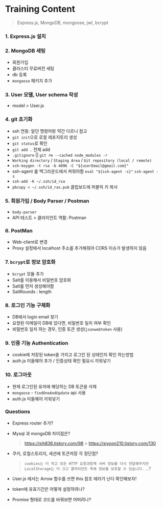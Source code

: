 # Training Content

> Express.js, MongoDB, mongoose, jwt, bcrypt

### 1. Express.js 설치

### 2. MongoDB 세팅

- 회원가입
- 클러스터 무료버전 세팅
- db 등록
- `mongoose` 패키지 추가

### 3. User 모델, User schema 작성

- model > User.js

### 4. git 초기화

- ssh 연동: 알던 명령어랑 약간 다르니 참고
- `git init`으로 로컬 레포지토리 생성
- `git status`로 확인
- `git add .` 전체 add
- `.gitignore` || `git rm --cached node_modules -r`
- `Working directory` / `Staging Area` / `Git repository (local / remote)`
- `ssh-keygen -t rsa -b 4096 -C "${userEmail@gmail.com}"`
- ssh-agent 를 백그라운드에서 켜줘야함 `eval "${ssh-agent -s}"` `ssh-agent -s`
- `ssh-add -K ~/.ssh/id_rsa`
- `pbcopy < ~/.ssh/id_ras.pub` 클립보드에 퍼블릭 키 복사

### 5. 회원가입 / Body Parser / Postman

- `body-parser`
- API 테스트 > 클라이언트 역활: Postman

### 6. PostMan

- Web-client로 변경
- Proxy 설정에서 localhost 주소를 추가해줘야 CORS 이슈가 발생하지 않음

### 7. `bcrypt`로 정보 암호화

- `bcrypt` 모듈 추가
- Salt를 이용해서 비밀번호 암호화
- Salt를 먼저 생성해야함
- SaltRounds : length

### 8. 로그인 기능 구체화

- DB에서 login email 찾기
- 요청된 이메일이 DB에 있다면, 비밀번호 일치 여부 확인
- 비밀번호 일치 하는 경우, 인증 토큰 생성(`jsonwebtoken` 사용)

### 9. 인증 기능 Authentication

- cookie에 저장된 token을 가지고 로그인 된 상태인지 확인 하는방법
- auth.js 미들웨어 추가 / 인증상태 확인 필요시 끼워넣기

### 10. 로그아웃

- 현재 로그인된 유저에 해당하는 DB 토큰을 삭제
- `mongoose` - `findOneAndUpdate` api 사용
- auth.js 미들웨어 끼워넣기

### Questions

- Express router 추가?
- Mysql 과 mongoDB 차이점은?

  > https://sjh836.tistory.com/98 > https://siyoon210.tistory.com/130

- 쿠키, 로컬스토리지, 세션에 토큰저장 각 장단점?

  > `cookies는 더 작고 모든 HTTP 요청과함께 서버 정보를 다시 전달해주지만 LocalStorage는 더 크고 클라이언트 측에 정보를 보유할 수 있습니다.` ...?

- User.js 에서는 Arrow 함수를 쓰면 this 참조 에러가 난다 확인해보자!

- token에 유효기간은 어떻게 설정하려나?

- Promise 형태로 코드를 바꿔보면 어떠려나?
